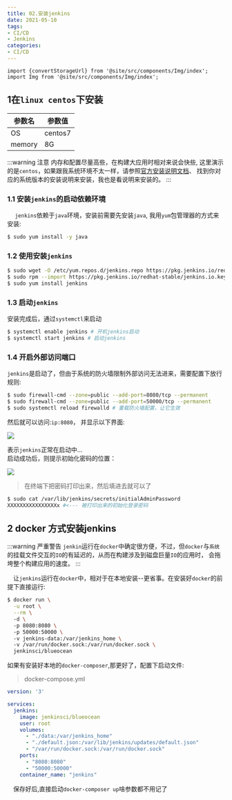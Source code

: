 ```yaml
---
title: 02.安装jenkins
date: 2021-05-10
tags:
- CI/CD
- Jenkins
categories:
- CI/CD
---
```


```mdx-code-block
import {convertStorageUrl} from '@site/src/components/Img/index';
import Img from '@site/src/components/Img/index';
```

## 1在`linux centos`下安装
| 参数名 | 参数值 |
| --- | --- |
| OS | centos7   |
| memory | 8G |
:::warning 注意
内存和配置尽量高些，在构建大应用时相对来说会快些, 这里演示的是`centos`，如果跟我系统环境不太一样，请参照[官方安装说明文档](https://www.jenkins.io/doc/book/installing/linux/)、
找到你对应的系统版本的安装说明来安装，我也是看说明来安装的。
:::
<!-- more -->
### 1.1 安装`jenkins`的启动依赖环境
&emsp; `jenkins`依赖于`java`环境，安装前需要先安装`java`, 我用`yum`包管理器的方式来安装:
``` bash 
$ sudo yum install -y java
```
### 1.2 使用安装`jenkins`
``` bash 
$ sudo wget -O /etc/yum.repos.d/jenkins.repo https://pkg.jenkins.io/redhat-stable/jenkins.repo
$ sudo rpm --import https://pkg.jenkins.io/redhat-stable/jenkins.io.key
$ sudo yum install jenkins
```
### 1.3 启动`jenkins`
安装完成后，通过`systemctl`来启动
``` bash 
$ systemctl enable jenkins # 开机jenkins启动
$ systemctl start jenkins # 启动jenkins
```
### 1.4 开启外部访问端口
`jenkins`是启动了，但由于系统的防火墙限制外部访问无法进来，需要配置下放行规则:
``` bash 
$ sudo firewall-cmd --zone=public --add-port=8080/tcp --permanent
$ sudo firewall-cmd --zone=public --add-port=50000/tcp --permanent
$ sudo systemctl reload firewalld # 重载防火墙配置，让它生效
```
然后就可以访问:`ip:8080`， 并显示以下界面:

<Img src='storage:///image/20210627181629.png' />

表示`jenkins`正常在启动中...  
启动成功后，则提示初始化密码的位置：

<Img src='storage:///image/20210627182042.png' />

>在终端下把密码打印出来，然后填进去就可以了
``` bash 
$ sudo cat /var/lib/jenkins/secrets/initialAdminPassword
XXXXXXXXXXXXXXXXx #<--- 被打印出来的初始化登录密码
```


## 2 docker 方式安装jenkins
:::warning 严重警告
`jenkin`运行在`docker`中确定很方便，不过，但`docker`与`系统`的挂载文件交互的`IO`的有延迟的，从而在构建涉及到磁盘巨量`IO`的应用时，
会拖垮整个构建应用的速度。
:::


&emsp;让`jenkins`运行在`docker`中，相对于在本地安装--更省事。在安装好`docker`的前提下直接运行:
``` bash 
$ docker run \
  -u root \
  --rm \  
  -d \ 
  -p 8080:8080 \ 
  -p 50000:50000 \ 
  -v jenkins-data:/var/jenkins_home \ 
  -v /var/run/docker.sock:/var/run/docker.sock \ 
  jenkinsci/blueocean 
```
如果有安装好本地的`docker-composer`,那更好了，配置下启动文件:
>docker-compose.yml
``` yml 
version: '3'

services:
  jenkins:
    image: jenkinsci/blueocean
    user: root
    volumes:
      - "./data:/var/jenkins_home"
      - "./default.json:/var/lib/jenkins/updates/default.json"
      - "/var/run/docker.sock:/var/run/docker.sock"
    ports:
      - "8080:8080"
      - "50000:50000"
    container_name: "jenkins"
```
&emsp;保存好后,直接启动`docker-composer up`啥参数都不用记了
